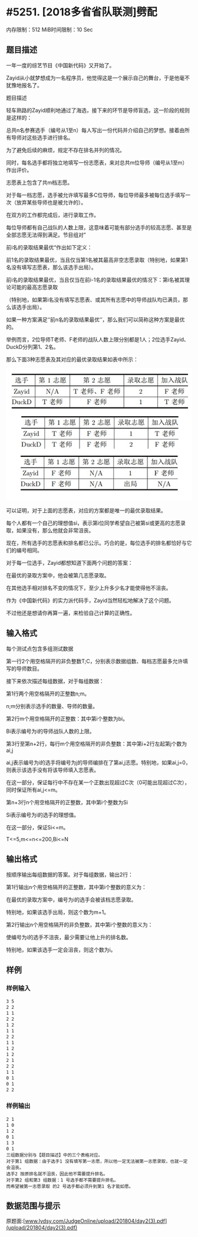 # #5251. [2018多省省队联测]劈配

内存限制：512 MiB时间限制：10 Sec

## 题目描述

一年一度的综艺节目《中国新代码》又开始了。

Zayid从小就梦想成为一名程序员，他觉得这是一个展示自己的舞台，于是他毫不犹豫地报名了。

题目描述

轻车熟路的Zayid顺利地通过了海选，接下来的环节是导师盲选，这一阶段的规则是这样的：

总共n名参赛选手（编号从1至n）每人写出一份代码并介绍自己的梦想。接着由所有导师对这些选手进行排名。

为了避免后续的麻烦，规定不存在排名并列的情况。

同时，每名选手都将独立地填写一份志愿表，来对总共m位导师（编号从1至m）作出评价。

志愿表上包含了共m档志愿。

对于每一档志愿，选手被允许填写最多C位导师，每位导师最多被每位选手填写一次（放弃某些导师也是被允许的）。

在双方的工作都完成后，进行录取工作。

每位导师都有自己战队的人数上限，这意味着可能有部分选手的较高志愿、甚至是全部志愿无法得到满足。节目组对&rdquo;

前i名的录取结果最优&ldquo;作出如下定义：

前1名的录取结果最优，当且仅当第1名被其最高非空志愿录取（特别地，如果第1名没有填写志愿表，那么该选手出局）。

前i名的录取结果最优，当且仅当在前i-1名的录取结果最优的情况下：第i名被其理论可能的最高志愿录取

（特别地，如果第i名没有填写志愿表、或其所有志愿中的导师战队均已满员，那么该选手出局）。

如果一种方案满足&lsquo;&lsquo;前n名的录取结果最优&rsquo;&rsquo;，那么我们可以简称这种方案是最优的。

举例而言，2位导师T老师、F老师的战队人数上限分别都是1人；2位选手Zayid、DuckD分列第1、2名。

那么下面3种志愿表及其对应的最优录取结果如表中所示：

![](upload/201804/111(1).jpg)

可以证明，对于上面的志愿表，对应的方案都是唯一的最优录取结果。

每个人都有一个自己的理想值si，表示第i位同学希望自己被第si或更高的志愿录取，如果没有，那么他就会非常沮丧。

现在，所有选手的志愿表和排名都已公示。巧合的是，每位选手的排名都恰好与它们的编号相同。

对于每一位选手，Zayid都想知道下面两个问题的答案：

在最优的录取方案中，他会被第几志愿录取。

在其他选手相对排名不变的情况下，至少上升多少名才能使得他不沮丧。

作为《中国新代码》的实力派代码手，Zayid当然轻松地解决了这个问题。

不过他还是想请你再算一遍，来检验自己计算的正确性。

## 输入格式

每个测试点包含多组测试数据

第一行2个用空格隔开的非负整数T;C，分别表示数据组数、每档志愿最多允许填写的导师数目。

接下来依次描述每组数据，对于每组数据：

第1行两个用空格隔开的正整数n;m。

n;m分别表示选手的数量、导师的数量。

第2行m个用空格隔开的正整数：其中第i个整数为bi。

Bi表示编号为i的导师战队人数的上限。

第3行至第n+2行，每行m个用空格隔开的非负整数：其中第i+2行左起第j个数为ai,j

ai,j表示编号为i的选手将编号为j的导师编排在了第ai,j志愿。特别地，如果ai,j=0，则表示该选手没有将该导师填入志愿表。

在这一部分，保证每行中不存在某一个正数出现超过C次（0可能出现超过C次），同时保证所有ai,j<=m。

第n+3行n个用空格隔开的正整数，其中第i个整数为Si

Si表示编号为i的选手的理想值。

在这一部分，保证Si<=m。

T<=5,m<=n<=200,Bi<=N

## 输出格式

按顺序输出每组数据的答案。对于每组数据，输出2行：

第1行输出n个用空格隔开的正整数，其中第i个整数的意义为：

在最优的录取方案中，编号为i的选手会被该档志愿录取。

特别地，如果该选手出局，则这个数为m+1。

第2行输出n个用空格隔开的非负整数，其中第i个整数的意义为：

使编号为i的选手不沮丧，最少需要让他上升的排名数。

特别地，如果该选手一定会沮丧，则这个数为i。

## 样例

### 样例输入

    
    3 5
    2 2
    1 1
    2 2
    1 2
    1 1
    2 2
    1 1
    1 2
    1 2
    2 1
    2 2
    1 1
    0 1
    0 1
    2 2
    

### 样例输出

    
    2 1
    1 0
    1 2
    0 1
    1 3
    0 1
    三组数据分别与【题目描述】中的三个表格对应。
    对于第1 组数据：由于选手1 没有填写第一志愿，所以他一定无法被第一志愿录取，也就一定会沮丧。
    选手2 按原排名就不沮丧，因此他不需要提升排名。
    对于第2 组和第3 组数据：1 号选手都不需要提升排名。
    而希望被第一志愿录取 的2 号选手都必须升到第1 名才能如愿。
    

## 数据范围与提示

 原题面:[www.lydsy.com/JudgeOnline/upload/201804/day2(3).pdf](upload/201804/day2(3).pdf)
